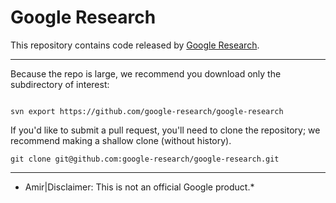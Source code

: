 # Google Research

This repository contains code released by
[Google Research](https://research.google).

---

Because the repo is large, we recommend you download only the subdirectory of
interest:

```

svn export https://github.com/google-research/google-research
```

If you'd like to submit a pull request, you'll need to clone the repository;
we recommend making a shallow clone (without history).

```
git clone git@github.com:google-research/google-research.git 
```

---

* Amir|Disclaimer: This is not an official Google product.*

